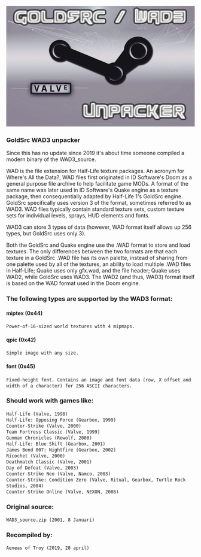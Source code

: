 ![alt text](https://github.com/aeneasoftroy/cpp-GoldSrc-WAD3-unpacker/blob/master/goldsrcwad3.png)


### GoldSrc WAD3 unpacker

Since this has no update since 2019 it's about time someone compiled a modern binary of the WAD3_source.

WAD is the file extension for Half-Life texture packages. An acronym for Where's All the Data?, WAD files first originated in ID Software's Doom as a general purpose file archive to help facilitate game MODs. A format of the same name was later used in ID Software's Quake engine as a texture package, then consequentially adapted by Half-Life 1's GoldSrc engine. GoldSrc specifically uses version 3 of the format, sometimes referred to as WAD3. WAD files typically contain standard texture sets, custom texture sets for individual levels, sprays, HUD elements and fonts.

WAD3 can store 3 types of data (however, WAD format itself allows up 256 types, but GoldSrc uses only 3). 

Both the GoldSrc and Quake engine use the .WAD format to store and load textures. The only differences between the two formats are that each texture in a GoldSrc .WAD file has its own palette, instead of sharing from one palette used by all of the textures, an ability to load multiple .WAD files in Half-Life; Quake uses only gfx.wad, and the file header; Quake uses WAD2, while GoldSrc uses WAD3. The WAD2 (and thus, WAD3) format itself is based on the WAD format used in the Doom engine.

### The following types are supported by the WAD3 format:

#### miptex (0x44)
    Power-of-16-sized world textures with 4 mipmaps.
#### qpic (0x42)
    Simple image with any size.
#### font (0x45)
    Fixed-height font. Contains an image and font data (row, X offset and width of a character) for 256 ASCII characters.

### Should work with games like:
    Half-Life (Valve, 1998)
    Half-Life: Opposing Force (Gearbox, 1999)
    Counter-Strike (Valve, 2000)
    Team Fortress Classic (Valve, 1999)
    Gunman Chronicles (Rewolf, 2000)
    Half-Life: Blue Shift (Gearbox, 2001)
    James Bond 007: Nightfire (Gearbox, 2002)
    Ricochet (Valve, 2000)
    Deathmatch Classic (Valve, 2001)
    Day of Defeat (Valve, 2003)
    Counter-Strike Neo (Valve, Namco, 2003)
    Counter-Strike: Condition Zero (Valve, Ritual, Gearbox, Turtle Rock Studios, 2004)
    Counter-Strike Online (Valve, NEXON, 2008) 

### Original source:
    WAD3_source.zip (2001, 8 Januari)

### Recompiled by:
    Aeneas of Troy (2019, 28 april)
